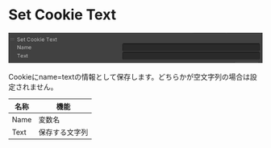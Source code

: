 
# Set Cookie Text
![SetCookieText](img/SetCookieText.jpg)

Cookieにname=textの情報として保存します。どちらかが空文字列の場合は設定されません。

|  名称 |  機能  |
| ----   | ---- |
| Name | 変数名 |
| Text | 保存する文字列 |
